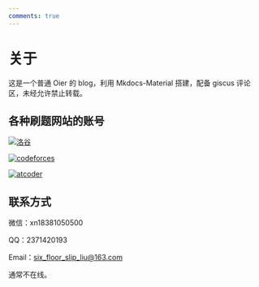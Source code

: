 ```yaml
---
comments: true
---
```



# 关于

这是一个普通 Oier 的 blog，利用 Mkdocs-Material 搭建，配备 giscus 评论区，未经允许禁止转载。

## 各种刷题网站的账号

[![洛谷](https://api.jerryz.com.cn/shield?id=537230)](https://www.luogu.com.cn/user/537230)

[![codeforces](https://cfrating.baoshuo.dev/rating?username=six-floor-slip-liu)](https://codeforces.com/profile/six-floor-slip-liu)

[![atcoder](https://atrating.baoshuo.dev/rating?username=sixfloorslipliu)](https://atcoder.jp/users/sixfloorslipliu)

## 联系方式

微信：xn18381050500

QQ：2371420193

Email：six_floor_slip_liu@163.com

通常不在线。
